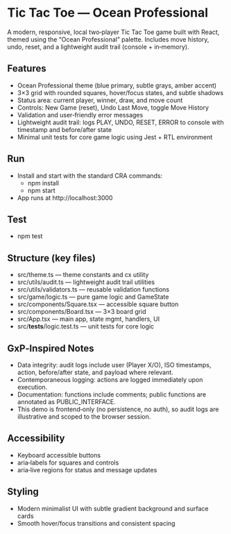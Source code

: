 # Tic Tac Toe — Ocean Professional

A modern, responsive, local two‑player Tic Tac Toe game built with React, themed using the “Ocean Professional” palette. Includes move history, undo, reset, and a lightweight audit trail (console + in‑memory).

## Features
- Ocean Professional theme (blue primary, subtle grays, amber accent)
- 3×3 grid with rounded squares, hover/focus states, and subtle shadows
- Status area: current player, winner, draw, and move count
- Controls: New Game (reset), Undo Last Move, toggle Move History
- Validation and user‑friendly error messages
- Lightweight audit trail: logs PLAY, UNDO, RESET, ERROR to console with timestamp and before/after state
- Minimal unit tests for core game logic using Jest + RTL environment

## Run
- Install and start with the standard CRA commands:
  - npm install
  - npm start
- App runs at http://localhost:3000

## Test
- npm test

## Structure (key files)
- src/theme.ts — theme constants and cx utility
- src/utils/audit.ts — lightweight audit trail utilities
- src/utils/validators.ts — reusable validation functions
- src/game/logic.ts — pure game logic and GameState
- src/components/Square.tsx — accessible square button
- src/components/Board.tsx — 3×3 board grid
- src/App.tsx — main app, state mgmt, handlers, UI
- src/__tests__/logic.test.ts — unit tests for core logic

## GxP‑Inspired Notes
- Data integrity: audit logs include user (Player X/O), ISO timestamps, action, before/after state, and payload where relevant.
- Contemporaneous logging: actions are logged immediately upon execution.
- Documentation: functions include comments; public functions are annotated as PUBLIC_INTERFACE.
- This demo is frontend‑only (no persistence, no auth), so audit logs are illustrative and scoped to the browser session.

## Accessibility
- Keyboard accessible buttons
- aria‑labels for squares and controls
- aria‑live regions for status and message updates

## Styling
- Modern minimalist UI with subtle gradient background and surface cards
- Smooth hover/focus transitions and consistent spacing
